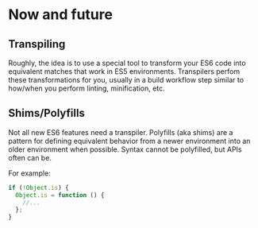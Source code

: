 # Now and future

## Transpiling

Roughly, the idea is to use a special tool to transform your ES6 code into equivalent matches that work in ES5 environments.
Transpilers perfom these transformations for you, usually in a build workflow step similar to how/when you perform linting, minification, etc.

## Shims/Polyfills

Not all new ES6 features need a transpiler. Polyfills (aka shims) are a pattern for defining equivalent behavior from a newer environment into an older environment when possible. Syntax cannot be polyfilled, but APIs often can be.

For example:

```js
if (!Object.is) {
  Object.is = function () {
    //...
  };
}
```
